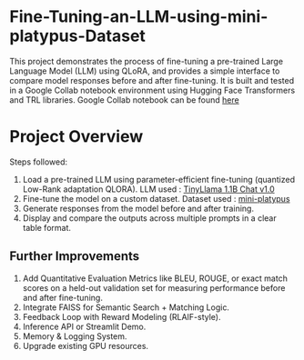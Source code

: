 # Fine-Tuning-an-LLM-using-mini-platypus-Dataset
This project demonstrates the process of fine-tuning a pre-trained Large Language Model (LLM) using QLoRA, and provides a simple interface to compare model responses before and after fine-tuning. It is built and tested in a Google Collab notebook environment using Hugging Face Transformers and  TRL libraries. Google Collab notebook can be found [here](https://colab.research.google.com/drive/1lKfJovB2zhcnSuQWWrVJGHxc4m71uX2D?usp=sharing) 

# Project Overview
Steps followed:
1. Load a pre-trained LLM using parameter-efficient fine-tuning (quantized Low-Rank adaptation QLORA). LLM used : [TinyLlama 1.1B Chat v1.0](https://huggingface.co/TinyLlama/TinyLlama-1.1B-Chat-v1.0)
2. Fine-tune the model on a custom dataset. Dataset used : [mini-platypus](https://huggingface.co/datasets/mlabonne/mini-platypus)
3. Generate responses from the model before and after training.
4. Display and compare the outputs across multiple prompts in a clear table format.

## Further Improvements 
1. Add Quantitative Evaluation Metrics like BLEU, ROUGE, or exact match scores on a held-out validation set for measuring performance before and after fine-tuning.
2. Integrate FAISS for Semantic Search + Matching Logic.
3. Feedback Loop with Reward Modeling (RLAIF-style).
4. Inference API or Streamlit Demo.
5. Memory & Logging System.
6. Upgrade existing GPU resources.




